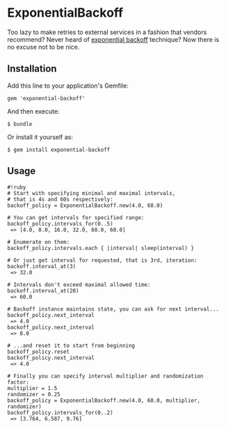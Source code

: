 ExponentialBackoff
==================

Too lazy to make retries to external services in a fashion that vendors recommend? Never heard of [exponential backoff](http://en.wikipedia.org/wiki/Exponential_backoff) technique? Now there is no excuse not to be nice.

Installation
------------

Add this line to your application's Gemfile:

    gem 'exponential-backoff'

And then execute:

    $ bundle

Or install it yourself as:

    $ gem install exponential-backoff

Usage
-----

    #!ruby
    # Start with specifying minimal and maximal intervals,
    # that is 4s and 60s respectively:
    backoff_policy = ExponentialBackoff.new(4.0, 60.0)

    # You can get intervals for specified range:
    backoff_policy.intervals_for(0..5)
     => [4.0, 8.0, 16.0, 32.0, 60.0, 60.0]

    # Enumerate on them:
    backoff_policy.intervals.each { |interval| sleep(interval) }

    # Or just get interval for requested, that is 3rd, iteration:
    backoff.interval_at(3)
     => 32.0

    # Intervals don't exceed maximal allowed time:
    backoff.interval_at(20)
     => 60.0

    # Backoff instance maintains state, you can ask for next interval...
    backoff_policy.next_interval
     => 4.0
    backoff_policy.next_interval
     => 8.0

    # ...and reset it to start from beginning
    backoff_policy.reset
    backoff_policy.next_interval
     => 4.0

    # Finally you can specify interval multiplier and randomization factor:
    multiplier = 1.5
    randomizer = 0.25
    backoff_policy = ExponentialBackoff.new(4.0, 60.0, multiplier, randomizer)
    backoff_policy.intervals_for(0..2)
     => [3.764, 6.587, 9.76]


